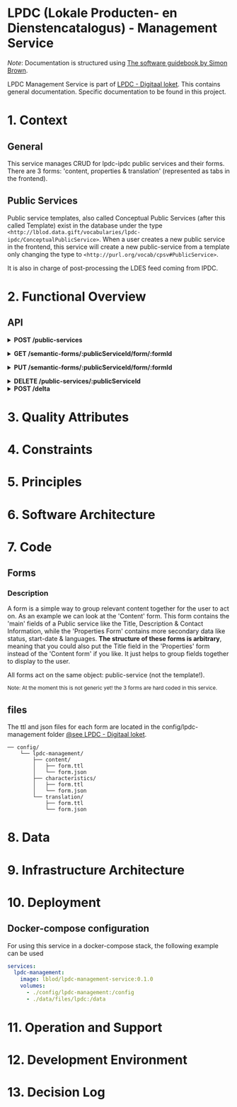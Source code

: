 # LPDC (Lokale Producten- en Dienstencatalogus) - Management Service

_Note_: Documentation is structured using [The software guidebook by Simon Brown](https://leanpub.com/documenting-software-architecture).

LPDC Management Service is part of [LPDC - Digitaal loket](https://github.com/lblod/app-lpdc-digitaal-loket/tree/kunlabora). This contains general documentation. Specific documentation to be found in this project.

# 1. Context

## General

This service manages CRUD for lpdc-ipdc public services and their forms. 
There are 3 forms: 'content, properties & translation' (represented as tabs in the frontend).

## Public Services

Public service templates, also called Conceptual Public Services (after this called Template) exist in the database under the type `<http://lblod.data.gift/vocabularies/lpdc-ipdc/ConceptualPublicService>`. When a user creates a new public service in the frontend, this service will create a new public-service from a template only changing the type to `<http://purl.org/vocab/cpsv#PublicService>`.

It is also in charge of post-processing the LDES feed coming from IPDC.

# 2. Functional Overview

## API

<details>
  <summary><b>POST /public-services</b></summary>
  <h3> request body </h3>

  ```javascript
  {
    "data": {
      "type": "public-services",
      "relationships": {
        "concept": {
          "data": {
            "type": "conceptual-public-services",
            "id": "{TemplateID}"
          }
        }
      }
    }
  }
  ```

<strong>TemplateID</strong> is the id of the public service template that you want to use. <br>

To find which templates are available and their id, execute the following query:

  ```sql
  PREFIX mu:  <http://mu.semte.ch/vocabularies/core/>
  PREFIX dct: <http://purl.org/dc/terms/>

  SELECT ?id ?title WHERE {
    ?template a <http://lblod.data.gift/vocabularies/lpdc-ipdc/ConceptualPublicService>;
      mu:uuid ?id;
      dct:title ?title.
  } LIMIT 10
  ```

<h3>Response</h3>

  <h5> 201 Created </h5>

  ```javascript
  {
      "data": {
          "type": "public-service",
          "id": "{NewPublicServiceId}",
          "uri": "http://data.lblod.info/id/public-services/{NewPublicServiceId}"
      }
  }
  ```

NewPublicServiceId: the ID of the newly created public service that is a duplicate of the template you used with the only difference being the type:`<http://purl.org/vocab/cpsv#PublicService>` instead of <http://lblod.data.gift/vocabularies/lpdc-ipdc/ConceptualPublicService>

<br><br></details>

<details>
 <summary><b>GET /semantic-forms/:publicServiceId/form/:formId</b></summary>
<h3>params</h3>
  <strong>publicServiceId</strong> the ID of the public service (not the template ID!) <br>
<strong>formId</strong> ID of the form that you want to retrieve (content, properties, translation) ID's can be found in de config.js file (FORM_MAPPING)

<h3>Request body</h3>

N/A

<h3>Response<h3>

<h5> 200 OK </h5>

```javascript
{
   "form": {formTTL},
   "meta": {metaN3},
   "source": ${sourceTTL}
}
```
<strong>FormTTL</strong> contains the content of the form file (form.ttl) read form section above <br>
<strong>meta</strong> The triples of the code lists (concept-schemes) read meta section above <br>
<strong>source</strong> The whole public service object and its values as saved in the backend <br>

<br><br></details>


<details>
 <summary><b>PUT /semantic-forms/:publicServiceId/form/:formId</b></summary>

<h3>request body</h3>

```javascript
{
  "graph": {graph},
  "additions": {additions},
  "removals": {removals}
}
```

<strong>graph</strong> contains the original un-changed public service object <br>
<strong> additions & removals </strong> contains added & removed triples from the public service object <br>

<sub>note: ember-submission-form-fields takes care of this for you</sub>


<h3>Response</h3>

<h5>200 OK</h5>

<br><br></details>

<details>
 <summary><b>DELETE /public-services/:publicServiceId</b></summary>

<h3>request body</h3>

N/A

<h3>Response</h3>

<h5>204 No Content</h5>

  </details>

<details>
  <summary><b>POST /delta</b></summary>
  <h3> processes incoming deltas from LDES feed</h3>
  The deltanotifier configuration:

  ```javascript
  [
    {
      match: {
        predicate: {
          type: 'uri',
          value: 'http://purl.org/dc/terms/isVersionOf'
        }
      },
      callback: {
        url: 'http://lpdc-management/delta',
        method:'POST'
      },
      options: {
        resourceFormat: 'v0.0.1',
        gracePeriod: 1000,
        ignoreFromSelf: true
      }
    }
  ]
  ```
</details>


# 3. Quality Attributes

# 4. Constraints

# 5. Principles

# 6. Software Architecture

# 7. Code

## Forms

### Description
A form is a simple way to group relevant content together for the user to act on. As an example we can look at the 'Content' form. This form contains the 'main' fields of a Public service like the Title, Description & Contact Information, while the 'Properties Form' contains more secondary data like status, start-date & languages. **The structure of these forms is arbitrary**, meaning that you could also put the Title field in the 'Properties' form instead of the 'Content form' if you like. It just helps to group fields together to display to the user.

All forms act on the same object: public-service (not the template!).

<sub>Note: At the moment this is not generic yet! the 3 forms are hard coded in this service.</sub>

## files

The ttl and json files for each form are located in the config/lpdc-management folder [@see LPDC - Digitaal loket](https://github.com/lblod/app-lpdc-digitaal-loket/tree/kunlabora).

```
── config/
    └── lpdc-management/
        ├── content/
        │   ├── form.ttl
        │   └── form.json
        ├── characteristics/
        │   ├── form.ttl
        │   └── form.json
        └── translation/
            ├── form.ttl
            └── form.json
```


# 8. Data

# 9. Infrastructure Architecture

# 10. Deployment

## Docker-compose configuration

For using this service in a docker-compose stack, the following example can be used

```yaml
services:
  lpdc-management:
    image: lblod/lpdc-management-service:0.1.0
    volumes:
      - ./config/lpdc-management:/config
      - ./data/files/lpdc:/data
```

# 11. Operation and Support

# 12. Development Environment

# 13. Decision Log

